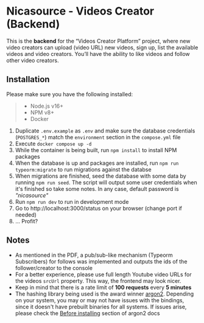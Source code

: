 # Nicasource - Videos Creator (Backend)

This is the **backend** for the “Videos Creator Platform” project, where new video creators can upload (video URL) new videos, sign up, list the available videos and video creators. You’ll have the ability to like videos and follow other video creators.

## Installation

Please make sure you have the following installed:
> - Node.js v16+
> - NPM v8+
> - Docker

1. Duplicate `.env.example` as `.env` and make sure the database credentials (`POSTGRES_*`) match the `environment` section in the `compose.yml` file
2. Execute `docker compose up -d`
3. While the container is being built, run `npm install` to install NPM packages
4. When the database is up and packages are installed, run `npm run typeorm:migrate` to run migrations against the databse
5. When migrations are finished, seed the database with some data by running `npm run seed`. The script will output some user credentials when it's finished so take some notes. In any case, default password is _"nicasource"_
6. Run `npm run dev` to run in development mode
7. Go to http://localhost:3000/status on your browser (change port if needed)
8. ... Profit?

## Notes
- As mentioned in the PDF, a pub/sub-like mechanism (Typeorm Subscribers) for follows was implemented and outputs the ids of the follower/creator to the console
- For a better experience, please use full length Youtube video URLs for the videos `srcUrl` property. This way, the frontend may look nicer.
- Keep in mind that there is a rate limit of **100 requests** every **5 minutes**
- The hashing library being used is the award winner [argon2](https://github.com/ranisalt/node-argon2). Depending on your system, you may or may not have issues with the bindings, since it doesn't have prebuilt binaries for all systems. If issues arise, please check the [Before installing](https://github.com/ranisalt/node-argon2#before-installing) section of argon2 docs
